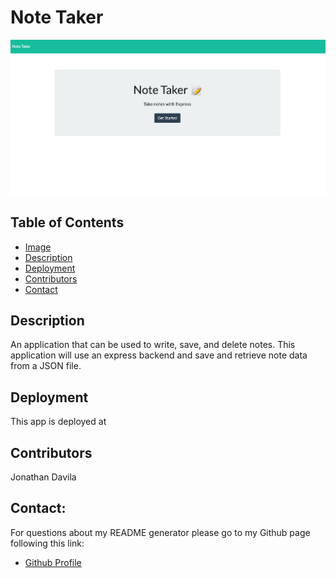 

  # Note Taker



  ![](Images/app-image.png)




  ## Table of Contents

  - [Image](#image)
  - [Description](#description)
  - [Deployment](#deployment)
  - [Contributors](#contributors)
  - [Contact](#contact)



  ## Description

  An application that can be used to write, save, and delete notes. This application will use an express backend and save and retrieve note data from a JSON file.


  ## Deployment
  
  This app is deployed at 



  ## Contributors

  Jonathan Davila

    
  
  ## Contact:

  For questions about my README generator please go to my Github page following this link: 
  - [Github Profile](https://github.com/jdavila10)
  
    